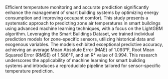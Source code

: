 Efficient temperature monitoring and accurate prediction significantly enhance the management of smart building systems by optimizing energy consumption and improving occupant comfort. This study presents a systematic approach to predicting zone air temperatures in smart buildings using advanced machine learning techniques, with a focus on the LightGBM algorithm. Leveraging the Smart Buildings Dataset, we trained individual prediction models for zone-specific sensors, utilizing historical data and exogenous variables. The models exhibited exceptional predictive accuracy, achieving an average Mean Absolute Error (MAE) of 1.093°F, Root Mean Squared Error (RMSE) of 1.586°F, and an R² value of 0.994. This research underscores the applicability of machine learning for smart building systems and introduces a reproducible pipeline tailored for sensor-specific temperature prediction.
